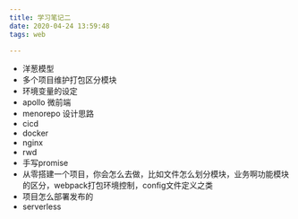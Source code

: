 ```yaml
---
title: 学习笔记二
date: 2020-04-24 13:59:48
tags: web

---
```


- 洋葱模型
- 多个项目维护打包区分模块
- 环境变量的设定
- apollo 微前端
- menorepo 设计思路
- cicd 
- docker
- nginx
- rwd
- 手写promise
- 从零搭建一个项目，你会怎么去做，比如文件怎么划分模块，业务啊功能模块的区分，webpack打包环境控制，config文件定义之类
- 项目怎么部署发布的
- serverless

